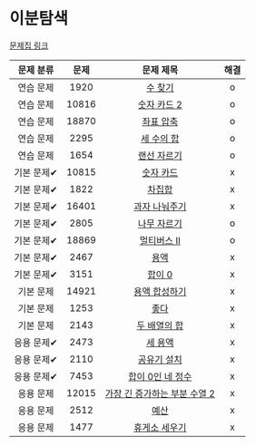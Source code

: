 # 이분탐색

[문제집 링크](https://www.acmicpc.net/workbook/view/8400)

| 문제 분류 | 문제 | 문제 제목 | 해결 |
| :--: | :--: | :--: | :--: |
| 연습 문제 | 1920 | [수 찾기](https://www.acmicpc.net/problem/1920) | o |
| 연습 문제 | 10816 | [숫자 카드 2](https://www.acmicpc.net/problem/10816) | o |
| 연습 문제 | 18870 | [좌표 압축](https://www.acmicpc.net/problem/18870) | o |
| 연습 문제 | 2295 | [세 수의 합](https://www.acmicpc.net/problem/2295) | o |
| 연습 문제 | 1654 | [랜선 자르기](https://www.acmicpc.net/problem/1654) | o |
| 기본 문제✔ | 10815 | [숫자 카드](https://www.acmicpc.net/problem/10815) | x |
| 기본 문제✔ | 1822 | [차집합](https://www.acmicpc.net/problem/1822) | x |
| 기본 문제✔ | 16401 | [과자 나눠주기](https://www.acmicpc.net/problem/16401) | x |
| 기본 문제✔ | 2805 | [나무 자르기](https://www.acmicpc.net/problem/2805) | o |
| 기본 문제✔ | 18869 | [멀티버스 Ⅱ](https://www.acmicpc.net/problem/18869) | o |
| 기본 문제✔ | 2467 | [용액](https://www.acmicpc.net/problem/2467) | x |
| 기본 문제✔ | 3151 | [합이 0](https://www.acmicpc.net/problem/3151) | x |
| 기본 문제 | 14921 | [용액 합성하기](https://www.acmicpc.net/problem/14921) | x |
| 기본 문제 | 1253 | [좋다](https://www.acmicpc.net/problem/1253) | x |
| 기본 문제 | 2143 | [두 배열의 합](https://www.acmicpc.net/problem/2143) | x |
| 응용 문제✔ | 2473 | [세 용액](https://www.acmicpc.net/problem/2473) | x |
| 응용 문제✔ | 2110 | [공유기 설치](https://www.acmicpc.net/problem/2110) | x |
| 응용 문제✔ | 7453 | [합이 0인 네 정수](https://www.acmicpc.net/problem/7453) | x |
| 응용 문제 | 12015 | [가장 긴 증가하는 부분 수열 2](https://www.acmicpc.net/problem/12015) | x |
| 응용 문제 | 2512 | [예산](https://www.acmicpc.net/problem/2512) | x |
| 응용 문제 | 1477 | [휴게소 세우기](https://www.acmicpc.net/problem/1477) | x |
